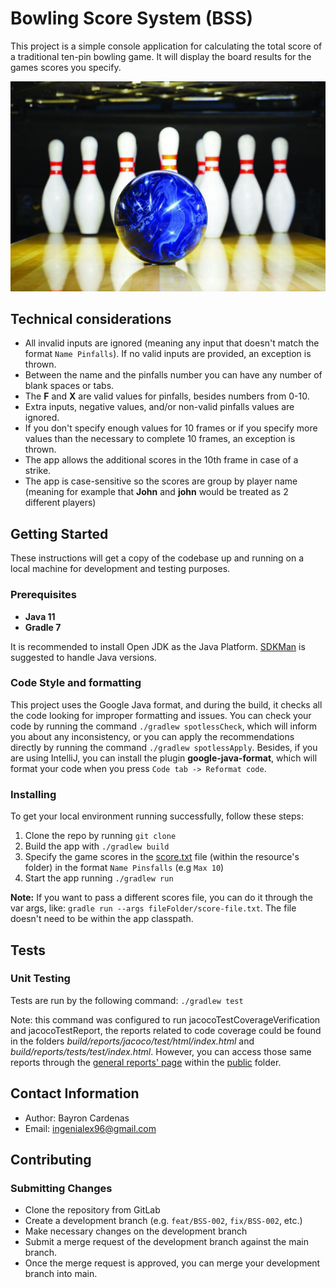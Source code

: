 # Bowling Score System (BSS)

This project is a simple console application for calculating the total score of a traditional ten-pin bowling game.
It will display the board results for the games scores you specify. 

![Bowling](public/img/bowling.jpg)

## Technical considerations
- All invalid inputs are ignored (meaning any input that doesn't match the format `Name Pinfalls`). 
If no valid inputs are provided, an exception is thrown.
- Between the name and the pinfalls number you can have any number of blank spaces or tabs.
- The **F** and **X** are valid values for pinfalls, besides numbers from 0-10.
- Extra inputs, negative values, and/or non-valid pinfalls values are ignored. 
- If you don't specify enough values for 10 frames or if you specify more values than the necessary to complete 10 frames, an exception is thrown.
- The app allows the additional scores in the 10th frame in case of a strike.
- The app is case-sensitive so the scores are group by player name (meaning for example that **John** and **john** would be treated as 2 different players)
## Getting Started

These instructions will get a copy of the codebase up and running on a local machine for development
and testing purposes.

### Prerequisites

- **Java 11**
- **Gradle 7**

It is recommended to install Open JDK as the Java Platform. [SDKMan](https://sdkman.io/install) is
suggested to handle Java versions.

### Code Style and formatting

This project uses the Google Java format, and during the build, it checks all the code looking for
improper formatting and issues. You can check your code by running the command `./gradlew spotlessCheck`,
which will inform you about any inconsistency, or you can apply the recommendations directly by running
the command `./gradlew spotlessApply`. Besides, if you are using IntelliJ, you can install the plugin
**google-java-format**, which will format your code when you press `Code tab -> Reformat code`.

### Installing

To get your local environment running successfully, follow these steps:

1. Clone the repo by running `git clone `
2. Build the app with `./gradlew build`
3. Specify the game scores in the [score.txt](src/main/resources/scores.txt) file (within the resource's folder) in the format  `Name Pinsfalls` (e.g `Max 10`)
4. Start the app running `./gradlew run`

**Note:** If you want to pass a different scores file, you can do it through the var args, like: `gradle run --args fileFolder/score-file.txt`.
The file doesn't need to be within the app classpath.

## Tests

### Unit Testing

Tests are run by the following command: `./gradlew test`

Note: this command was configured to run jacocoTestCoverageVerification and jacocoTestReport, the
reports related to code coverage could be found in the folders *build/reports/jacoco/test/html/index.html*
and *build/reports/tests/test/index.html*. However, you can access those same reports through the
[general reports' page](public/index.html) within the [public](public) folder.

## Contact Information

- Author: Bayron Cardenas
- Email: ingenialex96@gmail.com

## Contributing

### Submitting Changes

- Clone the repository from GitLab
- Create a development branch (e.g. `feat/BSS-002`, `fix/BSS-002`, etc.)
- Make necessary changes on the development branch
- Submit a merge request of the development branch against the main branch.
- Once the merge request is approved, you can merge your development branch into main.
